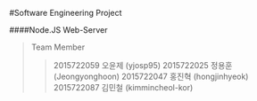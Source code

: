 #Software Engineering Project

####Node.JS Web-Server

> Team Member
> >2015722059 오윤제 (yjosp95) 
> >2015722025 정용훈 (Jeongyonghoon) 
> >2015722047 홍진혁 (hongjinhyeok)  
> >2015722087 김민철 (kimmincheol-kor) 
